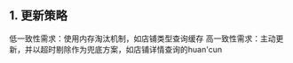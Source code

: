 ## 1. 更新策略
低一致性需求：使用内存淘汰机制，如店铺类型查询缓存
高一致性需求：主动更新，并以超时剔除作为兜底方案，如店铺详情查询的huan'cun
<!--stackedit_data:
eyJoaXN0b3J5IjpbMTg3MjYyNjE4Nl19
-->